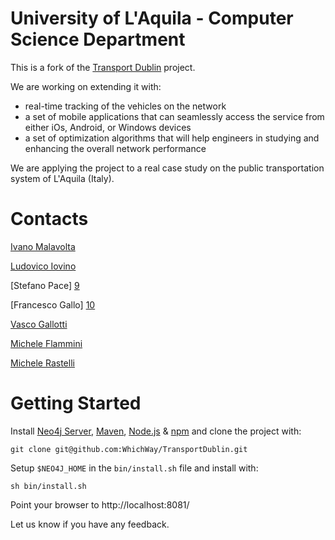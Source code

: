 University of L'Aquila - Computer Science Department
=============


This is a fork of the [Transport Dublin][6] project.


We are working on extending it with:

- real-time tracking of the vehicles on the network
- a set of mobile applications that can seamlessly access the service from either iOs, Android, or Windows devices
- a set of optimization algorithms that will help engineers in studying and enhancing the overall network performance

We are applying the project to a real case study on the public transportation system of L'Aquila (Italy).

Contacts
===

[Ivano Malavolta][7]

[Ludovico Iovino][8]

[Stefano Pace] [9]

[Francesco Gallo] [10]

[Vasco Gallotti][11]

[Michele Flammini][12]

[Michele Rastelli][13]


Getting Started
=============

Install [Neo4j Server][1], [Maven][2], [Node.js][3] & [npm][4] and clone the project with:

    git clone git@github.com:WhichWay/TransportDublin.git

Setup `$NEO4J_HOME` in the `bin/install.sh` file and install with:
 
    sh bin/install.sh

Point your browser to http://localhost:8081/

Let us know if you have any feedback.


[1]: http://www.busonair.eu

[2]: http://neo4j.org/download/

[3]: http://maven.apache.org/

[4]: http://nodejs.org/

[5]: http://github.com/isaacs/npm 

[6]: https://github.com/WhichWay/TransportDublin

[7]: http://www.di.univaq.it/malavolta

[8]: http://www.ludovicoiovino.com

[9]: http://www.stefanopace.net

[10]: http://www.di.univaq.it/francesco.gallo

[11]: http://www.blaskino.net

[12]: http://www.di.univaq.it/flammini/

[13]: mailto:rashtao@gmail.com